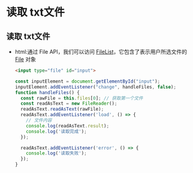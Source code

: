 # 读取 txt文件

## 读取 txt文件

  - html:通过 File API，我们可以访问 [FileList](https://developer.mozilla.org/zh-CN/docs/Web/API/FileList "FileList")，它包含了表示用户所选文件的 [File](https://developer.mozilla.org/zh-CN/docs/Web/API/File "File") 对象

    ```html
    <input type="file" id="input">
    ```

    ```javascript
    const inputElement = document.getElementById("input");
    inputElement.addEventListener("change", handleFiles, false);
    function handleFiles() {
      const rawFile = this.files[0]; // 获取第一个文件
      const readAsText = new FileReader();
      readAsText.readAsText(rawFile);
      readAsText.addEventListener('load', () => {
        // 文件内容
        console.log(readAsText.result);
        console.log('读取完成');
      });

      readAsText.addEventListener('error', () => {
        console.log('读取失败');
      });
    }
    ```
